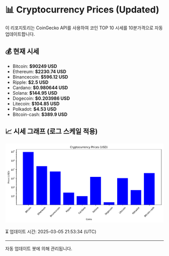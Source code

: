 
# 📊 Cryptocurrency Prices (Updated)

이 리포지토리는 CoinGecko API를 사용하여 코인 TOP 10 시세를 10분가격으로 자동 업데이트합니다.

## 💰 현재 시세
- Bitcoin: **$90249 USD**
- Ethereum: **$2230.74 USD**
- Binancecoin: **$596.12 USD**
- Ripple: **$2.5 USD**
- Cardano: **$0.980644 USD**
- Solana: **$144.95 USD**
- Dogecoin: **$0.203986 USD**
- Litecoin: **$104.85 USD**
- Polkadot: **$4.53 USD**
- Bitcoin-cash: **$389.9 USD**

## 📈 시세 그래프 (로그 스케일 적용)
![Crypto Prices](crypto_prices.png)

⏳ 업데이트 시간: 2025-03-05 21:53:34 (UTC)

---
자동 업데이트 봇에 의해 관리됩니다.
